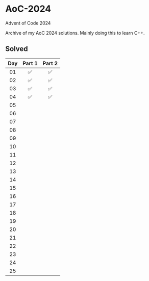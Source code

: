 # AoC-2024
Advent of Code 2024

Archive of my AoC 2024 solutions.
Mainly doing this to learn C++.

## Solved
| Day  	| Part 1            | Part 2            |
|:-:	|:-:	            |:-:                |
|01     | :white_check_mark:| :white_check_mark:|
|02    	| :white_check_mark:| :white_check_mark:|
|03 	| :white_check_mark:| :white_check_mark:|
|04 	| :white_check_mark:| :white_check_mark:|
|05 	|   	|   	|
|06 	|   	|   	|
|07 	|   	|   	|
|08 	|   	|   	|
|09 	|   	|   	|
|10 	|   	|   	|
|11 	|   	|   	|
|12 	|   	|   	|
|13 	|   	|   	|
|14 	|   	|   	|
|15 	|   	|   	|
|16 	|   	|   	|
|17 	|   	|   	|
|18 	|   	|   	|
|19 	|   	|   	|
|20 	|   	|   	|
|21 	|   	|   	|
|22 	|   	|   	|
|23 	|   	|   	|
|24 	|   	|   	|
|25 	|   	|   	|